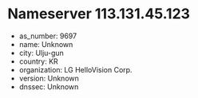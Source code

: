 # Nameserver 113.131.45.123

* as_number: 9697
* name: Unknown
* city: Ulju-gun
* country: KR
* organization: LG HelloVision Corp.
* version: Unknown
* dnssec: Unknown
